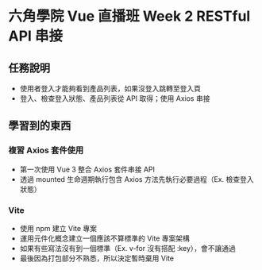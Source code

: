 # 六角學院 Vue 直播班 Week 2 RESTful API 串接

## 任務說明

* 使用者登入才能夠看到產品列表，如果沒登入跳轉至登入頁
* 登入、檢查登入狀態、產品列表從 API 取得；使用 Axios 串接

## 學習到的東西

### 複習 Axios 套件使用

* 第一次使用 Vue 3 整合 Axios 套件串接 API
* 透過 mounted 生命週期執行包含 Axios 方法先執行必要過程（Ex. 檢查登入狀態）

### Vite

* 使用 npm 建立 Vite 專案
* 運用元件化概念建立一個應該不算標準的 Vite 專案架構
* 如果有些寫法沒有到一個標準（Ex. v-for 沒有搭配 :key），會不讓通過
* 最後因為打包部分不熟悉，所以決定暫時棄用 Vite